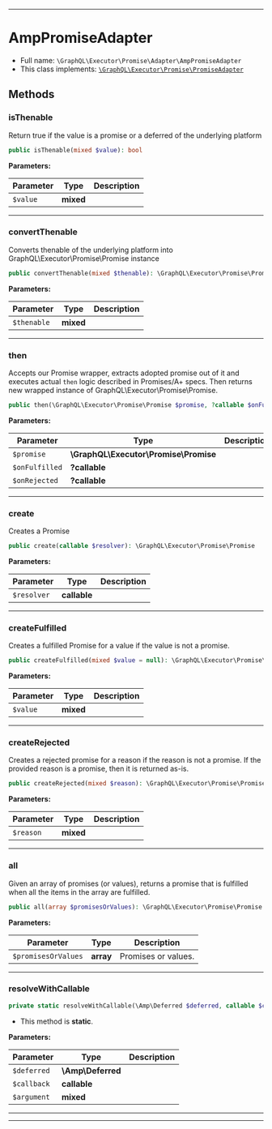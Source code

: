 ***

# AmpPromiseAdapter

* Full name: `\GraphQL\Executor\Promise\Adapter\AmpPromiseAdapter`
* This class implements:
  [`\GraphQL\Executor\Promise\PromiseAdapter`](../PromiseAdapter.md)

## Methods

### isThenable

Return true if the value is a promise or a deferred of the underlying platform

```php
public isThenable(mixed $value): bool
```

**Parameters:**

| Parameter | Type | Description |
|-----------|------|-------------|
| `$value` | **mixed** |  |

***

### convertThenable

Converts thenable of the underlying platform into GraphQL\Executor\Promise\Promise instance

```php
public convertThenable(mixed $thenable): \GraphQL\Executor\Promise\Promise
```

**Parameters:**

| Parameter | Type | Description |
|-----------|------|-------------|
| `$thenable` | **mixed** |  |

***

### then

Accepts our Promise wrapper, extracts adopted promise out of it and executes actual `then` logic described
in Promises/A+ specs. Then returns new wrapped instance of GraphQL\Executor\Promise\Promise.

```php
public then(\GraphQL\Executor\Promise\Promise $promise, ?callable $onFulfilled = null, ?callable $onRejected = null): \GraphQL\Executor\Promise\Promise
```

**Parameters:**

| Parameter | Type | Description |
|-----------|------|-------------|
| `$promise` | **\GraphQL\Executor\Promise\Promise** |  |
| `$onFulfilled` | **?callable** |  |
| `$onRejected` | **?callable** |  |

***

### create

Creates a Promise

```php
public create(callable $resolver): \GraphQL\Executor\Promise\Promise
```

**Parameters:**

| Parameter | Type | Description |
|-----------|------|-------------|
| `$resolver` | **callable** |  |

***

### createFulfilled

Creates a fulfilled Promise for a value if the value is not a promise.

```php
public createFulfilled(mixed $value = null): \GraphQL\Executor\Promise\Promise
```

**Parameters:**

| Parameter | Type | Description |
|-----------|------|-------------|
| `$value` | **mixed** |  |

***

### createRejected

Creates a rejected promise for a reason if the reason is not a promise. If
the provided reason is a promise, then it is returned as-is.

```php
public createRejected(mixed $reason): \GraphQL\Executor\Promise\Promise
```

**Parameters:**

| Parameter | Type | Description |
|-----------|------|-------------|
| `$reason` | **mixed** |  |

***

### all

Given an array of promises (or values), returns a promise that is fulfilled when all the
items in the array are fulfilled.

```php
public all(array $promisesOrValues): \GraphQL\Executor\Promise\Promise
```

**Parameters:**

| Parameter | Type | Description |
|-----------|------|-------------|
| `$promisesOrValues` | **array** | Promises or values. |

***

### resolveWithCallable

```php
private static resolveWithCallable(\Amp\Deferred $deferred, callable $callback, mixed $argument): void
```

* This method is **static**.

**Parameters:**

| Parameter | Type | Description |
|-----------|------|-------------|
| `$deferred` | **\Amp\Deferred** |  |
| `$callback` | **callable** |  |
| `$argument` | **mixed** |  |

***


***

